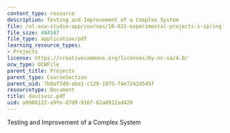 ```yaml
---
content_type: resource
description: Testing and Improvement of a Complex System
file: /ol-ocw-studio-app/courses/16-621-experimental-projects-i-spring-2003/a9966122a9fed7d9916f62a0912ad420_davisvic.pdf
file_size: 484587
file_type: application/pdf
learning_resource_types:
- Projects
license: https://creativecommons.org/licenses/by-nc-sa/4.0/
ocw_type: OCWFile
parent_title: Projects
parent_type: CourseSection
parent_uid: 7b0af3dd-abe1-c129-1975-74e7242d545f
resourcetype: Document
title: davisvic.pdf
uid: a9966122-a9fe-d7d9-916f-62a0912ad420
---
```

Testing and Improvement of a Complex System